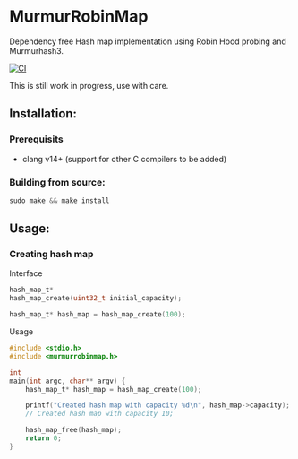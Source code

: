 # MurmurRobinMap

Dependency free Hash map implementation using Robin Hood probing and Murmurhash3.

[![CI](https://github.com/co-yo-ne-da/libMurmurRobinMap/actions/workflows/ci.yml/badge.svg)](https://github.com/co-yo-ne-da/libMurmurRobinMap/actions/workflows/ci.yml)


This is still work in progress, use with care.


## Installation:

### Prerequisits

- clang v14+ (support for other C compilers to be added)

### Building from source:

```c
sudo make && make install

```

## Usage:

### Creating hash map

Interface
```c
hash_map_t* 
hash_map_create(uint32_t initial_capacity);

```

```c
hash_map_t* hash_map = hash_map_create(100);

```

Usage
```c
#include <stdio.h>
#include <murmurrobinmap.h>

int
main(int argc, char** argv) {
	hash_map_t* hash_map = hash_map_create(100);

	printf("Created hash map with capacity %d\n", hash_map->capacity);
	// Created hash map with capacity 10;

	hash_map_free(hash_map);
	return 0;
}

```
